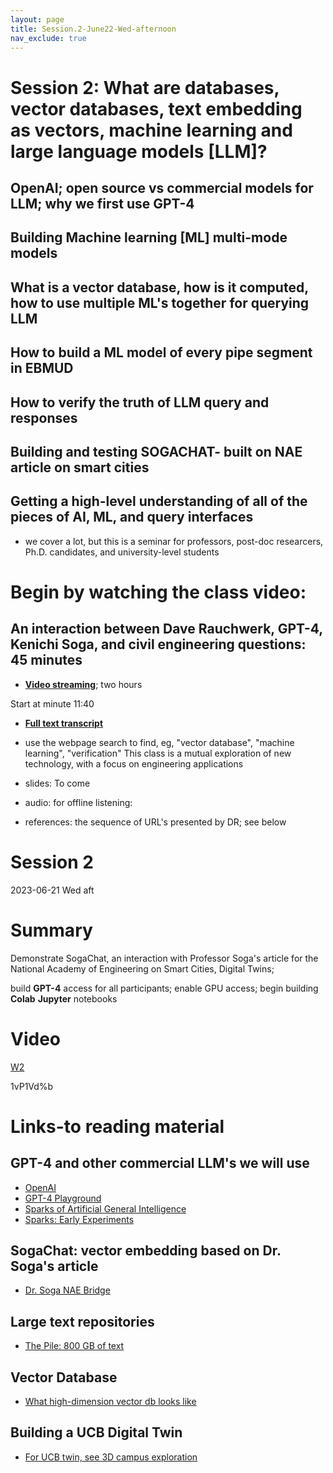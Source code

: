 ```yaml
---
layout: page
title: Session.2-June22-Wed-afternoon
nav_exclude: true
---
```

# Session 2: What are databases, vector databases, text embedding as vectors, machine learning and large language models [LLM]?
## OpenAI; open source vs commercial models for LLM; why we first use GPT-4
## Building Machine learning [ML] multi-mode models
## What is a vector database, how is it computed, how to use multiple ML's together for querying LLM
## How to build a ML model of every pipe segment in EBMUD
## How to verify the truth of LLM query and responses
## Building and testing SOGACHAT- built on NAE article on smart cities
## Getting a high-level understanding of all of the pieces of AI, ML, and query interfaces
- we cover a lot, but this is a seminar for professors, post-doc researcers, Ph.D. candidates, and university-level students

# Begin by watching the class video:
## An interaction between Dave Rauchwerk, GPT-4, Kenichi Soga, and civil engineering questions: 45 minutes
- [**Video streaming**](https://drive.google.com/file/d/1qqsh7aXc7keRzTwDafMp1K3_eBnrSWM5/view?usp=sharing); two hours

Start at minute 11:40

- [**Full text transcript**](https://drive.google.com/file/d/1-70XRgqTichGhUEys0whMsz8KQcFrpAs/view?usp=sharing)
- use the webpage search to find, eg, "vector database", "machine learning", "verification" 
This class is a mutual exploration of new technology, with a focus on engineering applications

- slides: To come
- audio: for offline listening:
- references: the sequence of URL's presented by DR; see below
# Session 2
2023-06-21 Wed  aft      
# Summary 
Demonstrate SogaChat, an interaction with Professor Soga's article for the National Academy of Engineering on Smart Cities, Digital Twins; 

build **GPT-4** access for all participants; enable GPU access; begin building **Colab** **Jupyter** notebooks                                                                                                             
# Video 

[W2](https://berkeley.zoom.us/rec/share/3FPSp3hTSGA8wHCGZFhESVlv6IIved05cWsucahOa7rJa0oqcZEefoD-BYiRB5yn.aAJA2crUBOm34IVk?startTime=1687377654000)   

1vP1Vd%b   
# Links-to reading material
## GPT-4 and other commercial LLM's we will use
- [OpenAI](https://platform.openai.com/docs/introduction) 
- [GPT-4 Playground](https://www.gpt4-playground.com/playground)
- [Sparks of Artificial General Intelligence](https://arxiv.org/abs/2303.12712)
- [Sparks: Early Experiments](https://youtu.be/qbIk7-JPB2c) 
## SogaChat: vector embedding based on Dr. Soga's article
-  [Dr. Soga NAE Bridge](https://www.nae.edu/291015/Smart-Infrastructure-for-Smart-Cities )  
## Large text repositories
-  [The Pile: 800 GB of text](https://arxiv.org/abs/2101.00027) 
## Vector Database
-  [What high-dimension vector db looks like](https://projector.tensorflow.org/)  
## Building a UCB Digital Twin
-  [For UCB twin, see 3D campus exploration](https://www.youtube.com/watch?v=RgCgCoycF04) 


